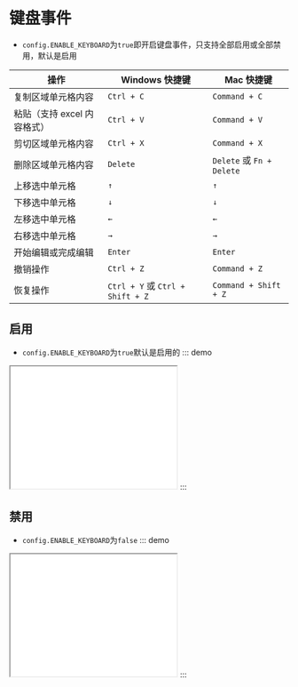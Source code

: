 # 键盘事件

- `config.ENABLE_KEYBOARD`为`true`即开启键盘事件，只支持全部启用或全部禁用，默认是启用

| 操作                          | Windows 快捷键       | Mac 快捷键           |
| ----------------------------- | -------------------- | -------------------- |
| 复制区域单元格内容            | `Ctrl + C`           | `Command + C`        |
| 粘贴（支持 excel 内容格式）    | `Ctrl + V`           | `Command + V`        |
| 剪切区域单元格内容            | `Ctrl + X`           | `Command + X`        |
| 删除区域单元格内容            | `Delete`             | `Delete` 或 `Fn + Delete` |
| 上移选中单元格                 | `↑`                  | `↑`                  |
| 下移选中单元格                 | `↓`                  | `↓`                  |
| 左移选中单元格                 | `←`                  | `←`                  |
| 右移选中单元格                 | `→`                  | `→`                  |
| 开始编辑或完成编辑            | `Enter`              | `Enter`              |
| 撤销操作                      | `Ctrl + Z`           | `Command + Z`        |
| 恢复操作                      | `Ctrl + Y` 或 `Ctrl + Shift + Z` | `Command + Shift + Z` |
## 启用

- `config.ENABLE_KEYBOARD`为`true`默认是启用的
::: demo
<iframe src="/keyboard/enable.html" style="min-height:220px"></iframe>
:::

## 禁用

- `config.ENABLE_KEYBOARD`为`false`
::: demo
<iframe src="/keyboard/disabled.html" style="min-height:220px"></iframe>
:::

